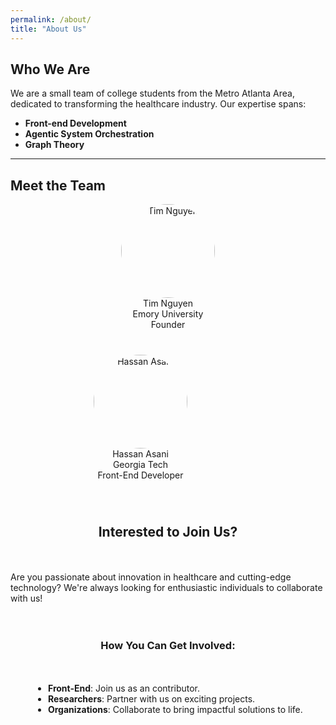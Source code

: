 ```yaml
---
permalink: /about/
title: "About Us"
---
```


## Who We Are
We are a small team of college students from the Metro Atlanta Area, dedicated to transforming the healthcare industry. Our expertise spans:

- **Front-end Development**
- **Agentic System Orchestration**
- **Graph Theory**

---

## Meet the Team

<div style="display: flex; flex-wrap: wrap; justify-content: space-evenly; gap: 20px;">

<!-- Team Member 1 -->
<div style="text-align: center; width: 280px; margin-bottom: 20px;">
  <img width="150px" height="150px" style="border-radius: 50%; object-fit: cover;" alt="Tim Nguyen" src="https://github.com/user-attachments/assets/535a4be4-8ab5-44dc-ab39-854a544bd152" />
  <div>
    <a href="https://www.linkedin.com/in/tim-nguyen-298b63221/" style="text-decoration: none; color: inherit;">Tim Nguyen</a>
  </div>
  <div>Emory University</div>
  <div>Founder</div>
</div>



<!-- Team Member 2 -->
<div style="text-align: center; width: 280px; margin-bottom: 20px;">
  <img width="150px" height="150px" style="border-radius: 50%; object-fit: cover;" alt="Hassan Asani" src="[https://github.com/user-attachments/assets/535a4be4-8ab5-44dc-ab39-854a544bd152](https://github.com/user-attachments/assets/5303d612-8a4e-423a-86c3-5b4f6d5b8589)" />
  <div>
    <a href="https://www.linkedin.com/in/hassanasani/" style="text-decoration: none; color: inherit;">Hassan Asani</a>
  </div>
  <div>Georgia Tech</div>
  <div>Front-End Developer</div>
</div>

---

## Interested to Join Us?
Are you passionate about innovation in healthcare and cutting-edge technology? We're always looking for enthusiastic individuals to collaborate with us!

### How You Can Get Involved:
- **Front-End**: Join us as an contributor.
- **Researchers**: Partner with us on exciting projects.
- **Organizations**: Collaborate to bring impactful solutions to life.
